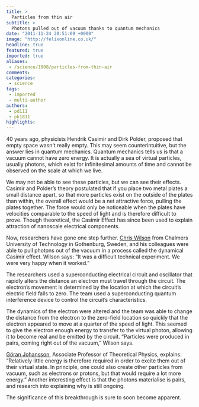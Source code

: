 ```yaml
---
title: >
  Particles from thin air
subtitle: >
  Photons pulled out of vacuum thanks to quantum mechanics
date: "2011-11-24 20:51:09 +0000"
image: "http://felixonline.co.uk/"
headline: true
featured: true
imported: true
aliases:
 - /science/1808/particles-from-thin-air
comments:
categories:
 - science
tags:
 - imported
 - multi-author
authors:
 - pd111
 - pk1811
highlights:
---
```


40 years ago, physicists Hendrik Casimir and Dirk Polder, proposed that empty space wasn’t really empty. This may seem counterintuitive, but the answer lies in quantum mechanics. Quantum mechanics tells us is that a vacuum cannot have zero energy. It is actually a sea of virtual particles, usually photons, which exist for infinitesimal amounts of time and cannot be observed on the scale at which we live.

We may not be able to see these particles, but we can see their effects. Casimir and Polder’s theory postulated that if you place two metal plates a small distance apart, so that more particles exist on the outside of the plates than within, the overall effect would be a net attractive force, pulling the plates together. The force would only be noticeable when the plates have velocities comparable to the speed of light and is therefore difficult to prove. Though theoretical, the Casimir Effect has since been used to explain attraction of nanoscale electrical components.

Now, researchers have gone one step further. [Chris Wilson](http://www.chalmers.se/mc2/EN/laboratories/quantum-device-physics/staff/chris-wilson) from Chalmers University of Technology in Gothenburg, Sweden, and his colleagues were able to pull photons out of the vacuum in a process called the dynamical Casimir effect. Wilson says: “It was a difficult technical experiment. We were very happy when it worked.”

The researchers used a superconducting electrical circuit and oscillator that rapidly alters the distance an electron must travel through the circuit. The electron’s movement is determined by the location at which the circuit’s electric field falls to zero. The team used a superconducting quantum interference device to control the circuit’s characteristics.

The dynamics of the electron were altered and the team was able to change the distance from the electron to the zero-field location so quickly that the electron appeared to move at a quarter of the speed of light. This seemed to give the electron enough energy to transfer to the virtual photon, allowing it to become real and be emitted by the circuit. “Particles were produced in pairs, coming right out of the vacuum,” Wilson says.

[Göran Johansson](http://mina4-49.mc2.chalmers.se/~gojo71/), Associate Professor of Theoretical Physics, explains: “Relatively little energy is therefore required in order to excite them out of their virtual state. In principle, one could also create other particles from vacuum, such as electrons or protons, but that would require a lot more energy.” Another interesting effect is that the photons materialise is pairs, and research into explaining why is still ongoing.

The significance of this breakthrough is sure to soon become apparent.
